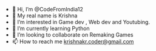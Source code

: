 - 👋 Hi, I’m @CodeFromIndia12 
- 🤫 My real name is Krishna
- 👀 I’m interested in Game dev , Web dev and Youtubing.
- 🌱 I’m currently learning Python
- 💞️ I’m looking to collaborate on Remaking Games
- 📫 How to reach me krishnakr.coder@gmail.com


